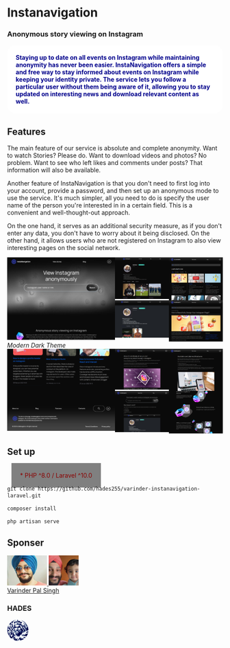 # Instanavigation
### Anonymous story viewing on Instagram
<p style="background-color: white; color: darkblue; font-weight: bold; padding: 20px; border-radius: 20px">
Staying up to date on all events on Instagram while maintaining anonymity has never been easier. InstaNavigation offers a simple and free way to stay informed about events on Instagram while keeping your identity private. The service lets you follow a particular user without them being aware of it, allowing you to stay updated on interesting news and download relevant content as well.
</p>

## Features

The main feature of our service is absolute and complete anonymity. Want to watch Stories? Please do. Want to download videos and photos? No problem. Want to see who left likes and comments under posts? That information will also be available.

Another feature of InstaNavigation is that you don't need to first log into your account, provide a password, and then set up an anonymous mode to use the service. It's much simpler, all you need to do is specify the user name of the person you're interested in in a certain field. This is a convenient and well-thought-out approach.

On the one hand, it serves as an additional security measure, as if you don't enter any data, you don't have to worry about it being disclosed. On the other hand, it allows users who are not registered on Instagram to also view interesting pages on the social network.

<div style="display: flex;">
    <div style="width: 50%">
        <img src="./public/ss/Screenshot_2.png" alt="screenshot" />
    </div>
    <div style="width: 50%;">
        <div style="display: flex;">
            <div style="width: 50%">
                <img src="./public/ss/Screenshot_1.png" alt="screenshot" />
            </div>
            <div style="width: 50%; display: flex;">
                <img src="./public/ss/Screenshot_3.png" alt="screenshot" />
            </div>
        </div>
        <div style="display: flex;">
            <div style="width: 50%">
                <img src="./public/ss/Screenshot_9.png" alt="screenshot" />
            </div>
            <div style="width: 50%; display: flex;">
                <img src="./public/ss/Screenshot_4.png" alt="screenshot" />
            </div>
        </div>
    </div>
</div>
<i>Modern Dark Theme</i>
<div style="display: flex;">
    <div style="width: 50%">
        <img src="./public/ss/Screenshot_8.png" alt="screenshot" />
    </div>
    <div style="width: 50%;">
        <div style="display: flex;">
            <div style="width: 50%">
                <img src="./public/ss/Screenshot_5.png" alt="screenshot" />
            </div>
            <div style="width: 50%; display: flex;">
                <img src="./public/ss/Screenshot_6.png" alt="screenshot" />
            </div>
        </div>
        <div style="display: flex;">
            <div style="width: 50%">
                <img src="./public/ss/Screenshot_7.png" alt="screenshot" />
            </div>
            <div style="width: 50%; display: flex;">
                <img src="./public/ss/Screenshot_10.png" alt="screenshot" />
            </div>
        </div>
    </div>
</div>

## Set up

<br/>
<span style="color: darkred; background-color: grey; margin: 10px; padding: 20px">
* PHP ^8.0 / Laravel ^10.0
</span>

<br/>

```
git clone https://github.com/hades255/varinder-instanavigation-laravel.git
```
```
composer install
```
```
php artisan serve
```

## Sponser

<a href="https://github.com/hades255">
<img src="./public/ss/c1HDptGB-tqWNfMo7bF9mAWu1JlnWRCRToZvVWcG38CCsTstdGIBfe-JmsFFkIpw8x.webp" alt="hades" style="height: 70px" /> 
<img src="./public/ss/Screenshot_11.png" alt="hades" style="height: 70px" /> 
<br/>
Varinder Pal Singh
</a>

### HADES
<a href="https://github.com/hades255"><img src="./public/ss/hades.png" alt="hades" style="background-color: white; width: 50px; border-radius: 50%" /></a>